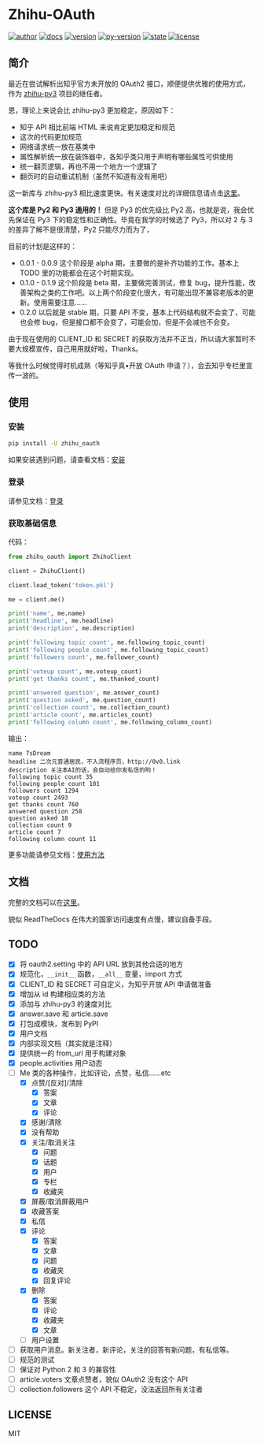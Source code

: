 # Zhihu-OAuth

[![author][badge-author]][my-zhihu] [![docs][badge-docs]][rtds-home] [![version][badge-version]][pypi] [![py-version][badge-py-version]][pypi] [![state][badge-state]][pypi] [![license][badge-license]][license]

## 简介

最近在尝试解析出知乎官方未开放的 OAuth2 接口，顺便提供优雅的使用方式，作为 [zhihu-py3][zhihu-py3-github] 项目的继任者。

恩，理论上来说会比 zhihu-py3 更加稳定，原因如下：

- 知乎 API 相比前端 HTML 来说肯定更加稳定和规范
- 这次的代码更加规范
- 网络请求统一放在基类中
- 属性解析统一放在装饰器中，各知乎类只用于声明有哪些属性可供使用
- 统一翻页逻辑，再也不用一个地方一个逻辑了
- 翻页时的自动重试机制（虽然不知道有没有用吧）

这一新库与 zhihu-py3 相比速度更快。有关速度对比的详细信息请点击[这里][speed-compare]。

**这个库是 Py2 和 Py3 通用的！** 但是 Py3 的优先级比 Py2 高，也就是说，我会优先保证在 Py3 下的稳定性和正确性。毕竟在我学的时候选了 Py3，所以对 2 与 3 的差异了解不是很清楚，Py2 只能尽力而为了，

目前的计划是这样的：

- 0.0.1 - 0.0.9 这个阶段是 alpha 期，主要做的是补齐功能的工作。基本上 TODO 里的功能都会在这个时期实现。
- 0.1.0 - 0.1.9 这个阶段是 beta 期，主要做完善测试，修复 bug，提升性能，改善架构之类的工作吧。以上两个阶段变化很大，有可能出现不兼容老版本的更新。使用需要注意……
- 0.2.0 以后就是 stable 期，只要 API 不变，基本上代码结构就不会变了，可能也会修 bug，但是接口都不会变了，可能会加，但是不会减也不会变。

由于现在使用的 CLIENT_ID 和 SECRET 的获取方法并不正当，所以请大家暂时不要大规模宣传，自己用用就好啦，Thanks。

等我什么时候觉得时机成熟（等知乎真•开放 OAuth 申请？），会去知乎专栏里宣传一波的。

## 使用

### 安装

```bash
pip install -U zhihu_oauth
```

如果安装遇到问题，请查看文档：[安装][rtds-install]

### 登录

请参见文档：[登录][rtds-login]

### 获取基础信息

代码：

```python
from zhihu_oauth import ZhihuClient

client = ZhihuClient()

client.load_token('token.pkl')

me = client.me()

print('name', me.name)
print('headline', me.headline)
print('description', me.description)

print('following topic count', me.following_topic_count)
print('following people count', me.following_topic_count)
print('followers count', me.follower_count)

print('voteup count', me.voteup_count)
print('get thanks count', me.thanked_count)

print('answered question', me.answer_count)
print('question asked', me.question_count)
print('collection count', me.collection_count)
print('article count', me.articles_count)
print('following column count', me.following_column_count)
```

输出：

```text
name 7sDream
headline 二次元普通居民，不入流程序员，http://0v0.link
description 关注本AI的话，会自动给你发私信的哟！
following topic count 35
following people count 101
followers count 1294
voteup count 2493
get thanks count 760
answered question 258
question asked 18
collection count 9
article count 7
following column count 11
```

更多功能请参见文档：[使用方法][rtds-usage]

## 文档

完整的文档可以在[这里][rtds-home]。

貌似 ReadTheDocs 在伟大的国家访问速度有点慢，建议自备手段。

## TODO

- [x] 将 oauth2.setting 中的 API URL 放到其他合适的地方
- [x] 规范化，`__init__` 函数，`__all__` 变量，import 方式
- [x] CLIENT_ID 和 SECRET 可自定义，为知乎开放 API 申请做准备
- [x] 增加从 id 构建相应类的方法
- [x] 添加与 zhihu-py3 的速度对比
- [x] answer.save 和 article.save
- [x] 打包成模块，发布到 PyPI
- [x] 用户文档
- [x] 内部实现文档（其实就是注释）
- [x] 提供统一的 from_url 用于构建对象
- [x] people.activities 用户动态
- [ ] Me 类的各种操作，比如评论，点赞，私信……etc
    + [x] 点赞/[反对]/清除
        - [x] 答案
        - [x] 文章
        - [x] 评论
    + [x] 感谢/清除
    + [x] 没有帮助
    + [x] 关注/取消关注
        - [x] 问题
        - [x] 话题
        - [x] 用户
        - [x] 专栏
        - [x] 收藏夹
    + [x] 屏蔽/取消屏蔽用户
    + [x] 收藏答案
    + [x] 私信
    + [x] 评论
        - [x] 答案
        - [x] 文章
        - [x] 问题
        - [x] 收藏夹
        - [x] 回复评论
    + [x] 删除
        - [x] 答案
        - [x] 评论
        - [x] 收藏夹
        - [x] 文章
    + [ ] 用户设置
- [ ] 获取用户消息。新关注者，新评论，关注的回答有新问题，有私信等。
- [ ] 规范的测试
- [ ] 保证对 Python 2 和 3 的兼容性
- [ ] article.voters 文章点赞者，貌似 OAuth2 没有这个 API
- [ ] collection.followers 这个 API 不稳定，没法返回所有关注者

## LICENSE

MIT


[zhihu-py3-github]: https://github.com/7sDream/zhihu-py3
[speed-compare]: https://github.com/7sDream/zhihu-oauth/blob/master/compare.md

[rtds-home]: http://zhihu-oauth.readthedocs.org/zh_CN/latest
[rtds-install]: http://zhihu-oauth.readthedocs.org/zh_CN/latest/guide/install.html
[rtds-login]: http://zhihu-oauth.readthedocs.org/zh_CN/latest/guide/login.html
[rtds-usage]: http://zhihu-oauth.readthedocs.org/zh_CN/latest/guide/use.html

[badge-author]: https://img.shields.io/badge/Author-7sDream-blue.svg
[badge-docs]: https://readthedocs.org/projects/zhihu-oauth/badge/?version=latest
[badge-version]: https://img.shields.io/pypi/v/zhihu_oauth.svg
[badge-py-version]: https://img.shields.io/pypi/pyversions/zhihu_oauth.svg
[badge-state]: https://img.shields.io/pypi/status/zhihu_oauth.svg
[badge-license]: https://img.shields.io/pypi/l/zhihu_oauth.svg

[my-zhihu]: https://www.zhihu.com/people/7sdream
[pypi]: https://pypi.python.org/pypi/zhihu_oauth
[license]: https://github.com/7sDream/zhihu-oauth/blob/master/LICENSE
